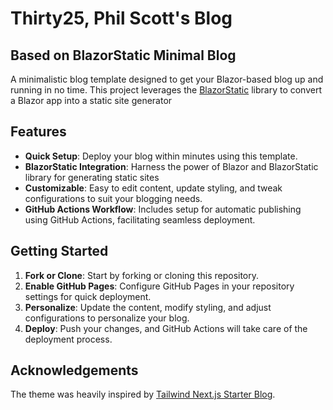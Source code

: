 # Thirty25, Phil Scott's Blog

## Based on BlazorStatic Minimal Blog

A minimalistic blog template designed to get your Blazor-based blog up and running in no time. This project leverages
the [BlazorStatic](https://github.com/tesar-tech/BlazorStatic) library to convert a Blazor app into a static site
generator

## Features

- **Quick Setup**: Deploy your blog within minutes using this template.
- **BlazorStatic Integration**: Harness the power of Blazor and BlazorStatic library for generating static sites
- **Customizable**: Easy to edit content, update styling, and tweak configurations to suit your blogging needs.
- **GitHub Actions Workflow**: Includes setup for automatic publishing using GitHub Actions, facilitating seamless
  deployment.

## Getting Started

1. **Fork or Clone**: Start by forking or cloning this repository.
2. **Enable GitHub Pages**: Configure GitHub Pages in your repository settings for quick deployment.
3. **Personalize**: Update the content, modify styling, and adjust configurations to personalize your blog.
4. **Deploy**: Push your changes, and GitHub Actions will take care of the deployment process.

## Acknowledgements

The theme was heavily inspired
by [Tailwind Next.js Starter Blog](https://github.com/timlrx/tailwind-nextjs-starter-blog).
